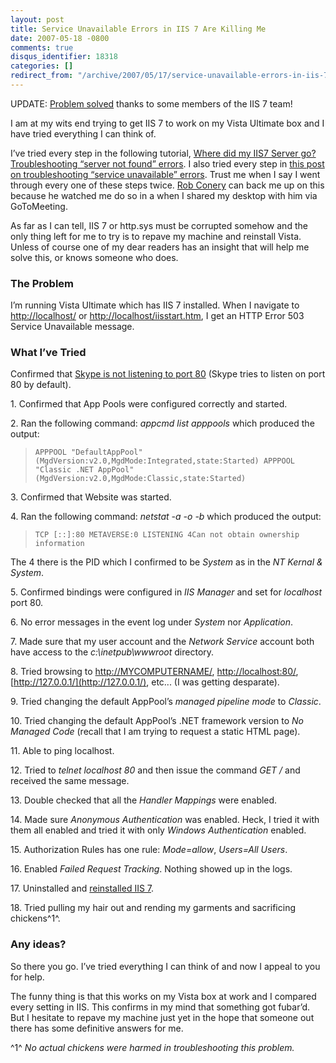 ```yaml
---
layout: post
title: Service Unavailable Errors in IIS 7 Are Killing Me
date: 2007-05-18 -0800
comments: true
disqus_identifier: 18318
categories: []
redirect_from: "/archive/2007/05/17/service-unavailable-errors-in-iis-7-are-killing-me.aspx/"
---
```


UPDATE: [Problem
solved](http://haacked.com/archive/2007/05/21/the-iis-7-team-rocks.aspx "The IIS 7 Team Rocks")
thanks to some members of the IIS 7 team!

I am at my wits end trying to get IIS 7 to work on my Vista Ultimate box
and I have tried everything I can think of.

I’ve tried every step in the following tutorial, [Where did my IIS7
Server go? Troubleshooting “server not found”
errors](http://mvolo.com/blogs/serverside/archive/2006/10/16/Where-did-my-IIS7-server-go_3F00_-Troubleshooting-guide-for-_2200_server-not-found_2200_-errors.aspx "Troubleshooting IIS 7").
I also tried every step in [this post on troubleshooting “service
unavailable”
errors](http://mvolo.com/blogs/serverside/archive/2006/10/19/Where-did-my-IIS7-server-go_3F00_-Troubleshooting-_2200_service-unavailable_2200_-errors.aspx "Troubleshooting IIS 7").
Trust me when I say I went through every one of these steps twice. [Rob
Conery](http://blog.wekeroad.com/ "Rob Conery’s Blog") can back me up on
this because he watched me do so in a when I shared my desktop with him
via GoToMeeting.

As far as I can tell, IIS 7 or http.sys must be corrupted somehow and
the only thing left for me to try is to repave my machine and reinstall
Vista. Unless of course one of my dear readers has an insight that will
help me solve this, or knows someone who does.

### The Problem

I’m running Vista Ultimate which has IIS 7 installed. When I navigate to
<http://localhost/> or
[http://localhost/iisstart.htm](http://localhost/iisstart.htm), I get an
HTTP Error 503 Service Unavailable message.

### What I’ve Tried

Confirmed that [Skype is not listening to port
80](http://haacked.com/archive/2005/07/11/trouble-accessing-localhost.aspx "Can’t Access Anything on Localhost?")
(Skype tries to listen on port 80 by default).

​1. Confirmed that App Pools were configured correctly and started.

​2. Ran the following command: *appcmd list apppools* which produced the
output:

> `APPPOOL "DefaultAppPool" (MgdVersion:v2.0,MgdMode:Integrated,state:Started) APPPOOL "Classic .NET AppPool" (MgdVersion:v2.0,MgdMode:Classic,state:Started)`

​3. Confirmed that Website was started.

​4. Ran the following command: *netstat -a -o -b* which produced the
output:

> `TCP [::]:80 METAVERSE:0 LISTENING 4Can not obtain ownership information`

The 4 there is the PID which I confirmed to be *System* as in the *NT
Kernal & System*.

​5. Confirmed bindings were configured in *IIS Manager* and set for
*localhost* port 80.

​6. No error messages in the event log under *System* nor *Application*.

​7. Made sure that my user account and the *Network Service* account
both have access to the *c:\\inetpub\\wwwroot* directory.

​8. Tried browsing to <http://MYCOMPUTERNAME/>, <http://localhost:80/>,
[http://127.0.0.1/](http://127.0.0.1/), etc... (I was getting
desparate).

​9. Tried changing the default AppPool’s *managed pipeline mode* to
*Classic*.

​10. Tried changing the default AppPool’s .NET framework version to *No
Managed Code* (recall that I am trying to request a static HTML page).

​11. Able to ping localhost.

​12. Tried to *telnet localhost 80* and then issue the command *GET /*
and received the same message.

​13. Double checked that all the *Handler Mappings* were enabled.

​14. Made sure *Anonymous Authentication* was enabled. Heck, I tried it
with them all enabled and tried it with only *Windows Authentication*
enabled.

​15. Authorization Rules has one rule: *Mode=allow*, *Users=All Users*.

​16. Enabled *Failed Request Tracking*. Nothing showed up in the logs.

​17. Uninstalled and [reinstalled IIS
7](http://blogs.msdn.com/davbosch/archive/2006/04/30/587096.aspx "Installing IIS 7").

​18. Tried pulling my hair out and rending my garments and sacrificing
chickens^1^.

### Any ideas?

So there you go. I’ve tried everything I can think of and now I appeal
to you for help.

The funny thing is that this works on my Vista box at work and I
compared every setting in IIS. This confirms in my mind that something
got fubar’d. But I hesitate to repave my machine just yet in the hope
that someone out there has some definitive answers for me.

^1^ *No actual chickens were harmed in troubleshooting this problem.*

